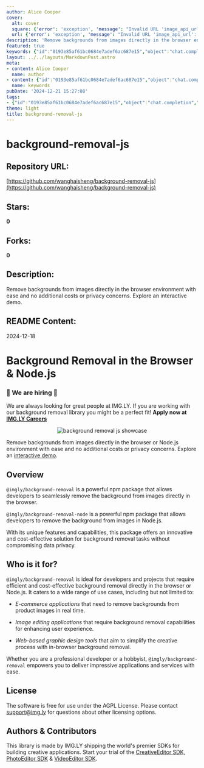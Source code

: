```yaml
---
author: Alice Cooper
cover:
  alt: cover
  square: {'error': 'exception', 'message': "Invalid URL 'image_api_url': No scheme supplied. Perhaps you meant https://image_api_url?"}
  url: {'error': 'exception', 'message': "Invalid URL 'image_api_url': No scheme supplied. Perhaps you meant https://image_api_url?"}
description: 'Remove backgrounds from images directly in the browser environment with ease and no additional costs or privacy concerns. Explore an interactive demo.'
featured: true
keywords: {"id":"0193e85af61bc0684e7adef6ac687e15","object":"chat.completion","created":1734770095,"model":"Qwen/Qwen2.5-7B-Instruct","choices":[{"index":0,"message":{"role":"assistant","content":"### Keywords:\n- background removal\n- image processing\n- browser environment\n- Node.js\n- interactive demo\n- cost-effective\n- privacy concerns\n- npm package\n- image editing\n- e-commerce\n- open-source software\n- AGPL License\n- IMG.LY\n\n### Tags:\n- #BackgroundRemoval\n- #Browser\n- #NodeJs\n- #ImageProcessing\n- #InteractiveDemo\n- #CostEffective\n- #Privacy\n- #NpmPackage\n- #ImageEditing\n- #ECommerce\n- #OpenSource\n- #AGPLLicense\n- #IMGLY"},"finish_reason":"stop"}],"usage":{"prompt_tokens":664,"completion_tokens":126,"total_tokens":790},"system_fingerprint":""}
layout: ../../layouts/MarkdownPost.astro
meta:
- content: Alice Cooper
  name: author
- content: {"id":"0193e85af61bc0684e7adef6ac687e15","object":"chat.completion","created":1734770095,"model":"Qwen/Qwen2.5-7B-Instruct","choices":[{"index":0,"message":{"role":"assistant","content":"### Keywords:\n- background removal\n- image processing\n- browser environment\n- Node.js\n- interactive demo\n- cost-effective\n- privacy concerns\n- npm package\n- image editing\n- e-commerce\n- open-source software\n- AGPL License\n- IMG.LY\n\n### Tags:\n- #BackgroundRemoval\n- #Browser\n- #NodeJs\n- #ImageProcessing\n- #InteractiveDemo\n- #CostEffective\n- #Privacy\n- #NpmPackage\n- #ImageEditing\n- #ECommerce\n- #OpenSource\n- #AGPLLicense\n- #IMGLY"},"finish_reason":"stop"}],"usage":{"prompt_tokens":664,"completion_tokens":126,"total_tokens":790},"system_fingerprint":""}
  name: keywords
pubDate: '2024-12-21 15:27:08'
tags:
- {"id":"0193e85af61bc0684e7adef6ac687e15","object":"chat.completion","created":1734770095,"model":"Qwen/Qwen2.5-7B-Instruct","choices":[{"index":0,"message":{"role":"assistant","content":"### Keywords:\n- background removal\n- image processing\n- browser environment\n- Node.js\n- interactive demo\n- cost-effective\n- privacy concerns\n- npm package\n- image editing\n- e-commerce\n- open-source software\n- AGPL License\n- IMG.LY\n\n### Tags:\n- #BackgroundRemoval\n- #Browser\n- #NodeJs\n- #ImageProcessing\n- #InteractiveDemo\n- #CostEffective\n- #Privacy\n- #NpmPackage\n- #ImageEditing\n- #ECommerce\n- #OpenSource\n- #AGPLLicense\n- #IMGLY"},"finish_reason":"stop"}],"usage":{"prompt_tokens":664,"completion_tokens":126,"total_tokens":790},"system_fingerprint":""}
theme: light
title: background-removal-js
---
```


# background-removal-js

## Repository URL: 
[https://github.com/wanghaisheng/background-removal-js](https://github.com/wanghaisheng/background-removal-js)

## Stars: 
**0**

## Forks: 
**0**

## Description: 
Remove backgrounds from images directly in the browser environment with ease and no additional costs or privacy concerns. Explore an interactive demo.

## README Content: 
2024-12-18

# Background Removal in the Browser & Node.js

### 🚨 We are hiring 🚨

We are always looking for great people at IMG.LY. If you are working with our background removal library you might be a perfect fit! **Apply now at [IMG.LY Careers](https://img.ly/company/careers/?utm_source=github&utm_medium=readme&utm_campaign=background-removal-js)**

<p align="center">
<img src="https://storage.googleapis.com/imgly-static-assets/static/blog/github-releases/background-removal-free-plugin-app.jpg" alt="background removal js showcase" />

</p>

Remove backgrounds from images directly in the browser or Node.js environment with ease and no additional costs or privacy concerns.
Explore an [interactive demo](https://img.ly/showcases/cesdk/web/background-removal/web?utm_source=github&utm_medium=project&utm_campaign=background-removal-js).

## Overview

`@imgly/background-removal` is a powerful npm package that allows developers to seamlessly remove the background from images directly in the browser.

`@imgly/background-removal-node` is a powerful npm package that allows developers to remove the background from images in Node.js.

With its unique features and capabilities, this package offers an innovative and cost-effective solution for background removal tasks without compromising data privacy.

## Who is it for?

`@imgly/background-removal` is ideal for developers and projects that require efficient and cost-effective background removal directly in the browser or Node.js. It caters to a wide range of use cases, including but not limited to:

- _E-commerce applications_ that need to remove backgrounds from product images in real time.

- _Image editing applications_ that require background removal capabilities for enhancing user experience.

- _Web-based graphic design tools_ that aim to simplify the creative process with in-browser background removal.

Whether you are a professional developer or a hobbyist, `@imgly/background-removal` empowers you to deliver impressive applications and services with ease.

## License

The software is free for use under the AGPL License. Please contact [support@img.ly](mailto:support@img.ly?subject=Background-Removal%20License) for questions about other licensing options.

## Authors & Contributors

This library is made by IMG.LY shipping the world's premier SDKs for building creative applications.
Start your trial of the [CreativeEditor SDK](https://img.ly/products/creative-sdk?utm_source=github&utm_medium=project&utm_campaign=background-removal-js), [PhotoEditor SDK](https://img.ly/products/photo-sdk?utm_source=github&utm_medium=project&utm_campaign=background-removal-js) & [VideoEditor SDK](https://img.ly/products/video-sdk?utm_source=github&utm_medium=project&utm_campaign=background-removal-js).

